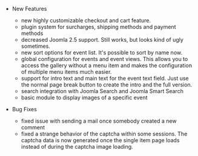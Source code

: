 - New Features
	- new highly customizable checkout and cart feature. 
	- plugin system for surcharges, shipping methods and payment methods
	- decreased Joomla 2.5 support. Still works, but looks kind of ugly sometimes.	
	- new sort options for event list. It's possible to sort by name now.
	- global configuration for events and event views. This allows you to access the gallery without a menu item and makes the configuration of multiple menu items much easier.
	- support for intro text and main text for the event text field. Just use the normal page break button to create the intro and the full version.
	- search integration with Joomla Search and Joomla Smart Search
	- basic module to display images of a specific event

- Bug Fixes
	- fixed issue with sending a mail once somebody created a new comment
	- fixed a strange behavior of the captcha within some sessions. The captcha data is now generated once the single item page loads instead of during the captcha image loading.
